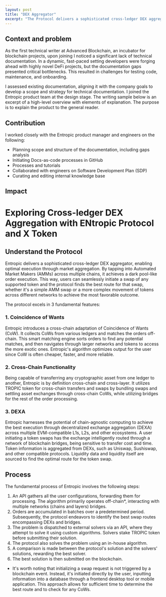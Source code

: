 ```yaml
---
layout: post
title: "DEX Aggregator"
excerpt: "The Protocol delivers a sophisticated cross-ledger DEX aggregator, enabling optimal execution through market aggregation. By tapping into Automated Market Makers (AMMs) across multiple chains, it achieves a dark pool-like order execution. This way, users can seamlessly initiate a swap of any supported token, and the protocol finds the best route for that swap, whether it's a simple AMM swap or a more complex movement of tokens across different networks to achieve the most favorable outcome."
---
```


## Context and problem

As the first technical writer at Advanced Blockchain, an incubator for blockchain projects, upon joining I noticed a significant lack of technical documentation. In a dynamic, fast-paced setting developers were forging ahead with highly novel DeFi projects, but the documentation gaps presented critical bottlenecks. This resulted in challenges for testing code, maintenance, and onboarding.

I assessed existing documentation, aligning it with the company goals to develop a scope and strategy for technical documentation. I joined the Entropic product team at the design stage.
The writing sample below is an excerpt of a high-level overview with elements of explanation. The purpose is to explain the product to the general reader.

## Contribution

I worked closely with the Entropic product manager and engineers on the following:

- Planning scope and structure of the documentation, including gaps analysis
- Initiating Docs-as-code processes in GitHub
- Processes and tutorials
- Collaborated with engineers on Software Development Plan (SDP)
- Curating and editing internal knowledge base

## Impact



# Exploring Cross-ledger DEX Aggregation with ENtropic Protocol and X  Token

## Understand the Protocol

Entropic delivers a sophisticated cross-ledger DEX aggregator, enabling optimal execution through market aggregation. By tapping into Automated Market Makers (AMMs) across multiple chains, it achieves a dark pool-like order execution. This way, users can seamlessly initiate a swap of any supported token and the protocol finds the best route for that swap, whether it's a simple AMM swap or a more complex movement of tokens across different networks to achieve the most favorable outcome.

The protocol excels in 3 fundamental features:

### 1. Coincidence of Wants

Entropic introduces a cross-chain adaptation of Coincidence of Wants (CoW). It collects CoWs from various ledgers and matches the orders off-chain. This smart matching engine sorts orders to find any potential matches, and then navigates through larger networks and tokens to access the more exotic ones. Entropic's algorithm optimizes output for the user since CoW is often cheaper, faster, and more reliable.

### 2. Cross-Chain Functionality

Being capable of transferring any cryptographic asset from one ledger to another, Entropic is by definition cross-chain and cross-layer. It utilizes TROPIC token for cross-chain transfers and swaps by bundling swaps and settling asset exchanges through cross-chain CoWs, while utilizing bridges for the rest of the order processing.

### 3. DEXA

Entropic harnesses the potential of chain-agnostic computing to achieve the best execution through decentralized exchange aggregation (DEXA) across multiple EVM-compatible L1s, L2s, and other ecosystems. A user initiating a token swaps has the exchange intelligently routed through a network of blockchain bridges, being sensitive to transfer cost and time. Token information is aggregated from DEXs, such as Uniswap, Sushiswap, and other compatible protocols. Liquidity data and liquidity itself are sourced to find the optimal route for the token swap.

## Process

The fundamental process of Entropic involves the following steps:

1. An API gathers all the user configurations, forwarding them for processing. The algorithm primarily operates off-chain*, interacting with multiple networks (chains and layers) bridges.
2. Orders are accumulated in batches over a predetermined period. Subsequently, the protocol endeavors to identify the best swap routes encompassing DEXs and bridges.
3. The problem is dispatched to external solvers via an API, where they attempt to solve it using custom algorithms. Solvers stake TROPIC token before submitting their solution.
4. The protocol also solves the problem using an in-house algorithm.
5. A comparison is made between the protocol's solution and the solvers' solutions, rewarding the best solver.
6. The best solution is then submitted on the blockchain.

* It's worth noting that initializing a swap request is not triggered by a blockchain event. Instead, it's initiated directly by the user, inputting information into a database through a frontend desktop tool or mobile application. This approach allows for sufficient time to determine the best route and to check for any CoWs.
